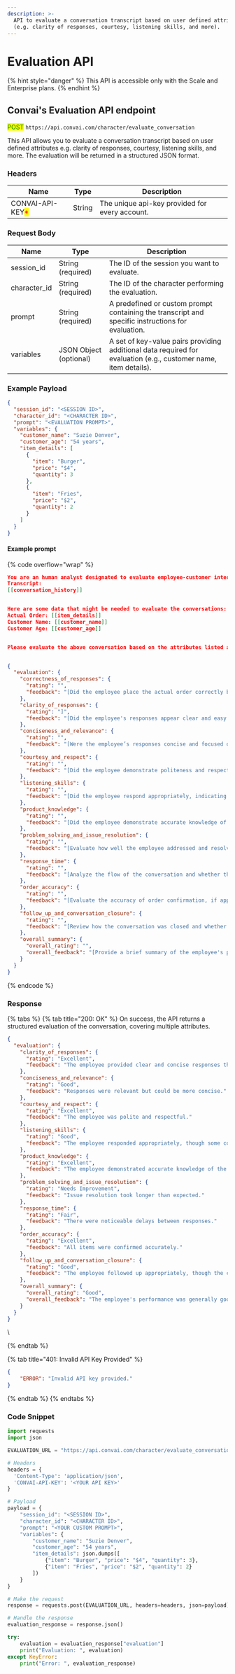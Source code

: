 ```yaml
---
description: >-
  API to evaluate a conversation transcript based on user defined attributes
  (e.g. clarity of responses, courtesy, listening skills, and more).
---
```


# Evaluation API

{% hint style="danger" %}
This API is accessible only with the Scale and Enterprise plans.
{% endhint %}

## Convai's Evaluation API endpoint

<mark style="color:green;">POST</mark> `https://api.convai.com/character/evaluate_conversation`

This API allows you to evaluate a conversation transcript based on user defined attributes e.g. clarity of responses, courtesy, listening skills, and more. The evaluation will be returned in a structured JSON format.

### Headers

| Name                                             | Type   | Description                                    |
| ------------------------------------------------ | ------ | ---------------------------------------------- |
| CONVAI-API-KEY<mark style="color:red;">\*</mark> | String | The unique api-key provided for every account. |

### Request Body

| Name          | Type                   | Description                                                                                                     |
| ------------- | ---------------------- | --------------------------------------------------------------------------------------------------------------- |
| session\_id   | String (required)      | The ID of the session you want to evaluate.                                                                     |
| character\_id | String (required)      | The ID of the character performing the evaluation.                                                              |
| prompt        | String (required)      | A predefined or custom prompt containing the transcript and specific instructions for evaluation.               |
| variables     | JSON Object (optional) | A set of key-value pairs providing additional data required for evaluation (e.g., customer name, item details). |

### Example Payload

```json
{
  "session_id": "<SESSION ID>",
  "character_id": "<CHARACTER ID>",
  "prompt": "<EVALUATION PROMPT>",
  "variables": {
    "customer_name": "Suzie Denver",
    "customer_age": "54 years",
    "item_details": [
      {
        "item": "Burger",
        "price": "$4",
        "quantity": 3
      },
      {
        "item": "Fries",
        "price": "$2",
        "quantity": 2
      }
    ]
  }
}
```

#### Example prompt

{% code overflow="wrap" %}
```json
You are an human analyst designated to evaluate employee-customer interactions in a given scenario. Based on the conversation transcript provided below, analyze the interaction and provide an evaluation according to the specified attributes. Each attribute should be rated on a scale of Excellent, Good, Fair, or Needs Improvement. Provide specific examples from the transcript to support your rating. Return the evaluation results in a structured JSON format for easy parsing.
Transcript:
[[conversation_history]]


Here are some data that might be needed to evaluate the conversations:
Actual Order: [[item_details]]
Customer Name: [[customer_name]]
Customer Age: [[customer_age]]


Please evaluate the above conversation based on the attributes listed and provide a Rating and Feedback for each of them. If an attribute is not applicable or cannot be assessed, return null in the json output. Return the result in the following format:


{
  "evaluation": {
    "correctness_of_responses": {
      "rating": "",
      "feedback": "[Did the employee place the actual order correctly based on the customer's request?]"
    },
    "clarity_of_responses": {
      "rating": "]",
      "feedback": "[Did the employee's responses appear clear and easy to understand based on the text provided?]"
    },
    "conciseness_and_relevance": {
      "rating": "",
      "feedback": "[Were the employee’s responses concise and focused on the relevant details, without unnecessary information?]"
    },
    "courtesy_and_respect": {
      "rating": "",
      "feedback": "[Did the employee demonstrate politeness and respect toward the customer in their language and responses?]"
    },
    "listening_skills": {
      "rating": "",
      "feedback": "[Did the employee respond appropriately, indicating they were actively listening and addressing customer concerns?]"
    },
    "product_knowledge": {
      "rating": "",
      "feedback": "[Did the employee demonstrate accurate knowledge of the menu, promotions, or policies?]"
    },
    "problem_solving_and_issue_resolution": {
      "rating": "",
      "feedback": "[Evaluate how well the employee addressed and resolved issues]"
    },
    "response_time": {
      "rating": "",
      "feedback": "[Analyze the flow of the conversation and whether there were any delays in response]"
    },
    "order_accuracy": {
      "rating": "",
      "feedback": "[Evaluate the accuracy of order confirmation, if applicable]"
    },
    "follow_up_and_conversation_closure": {
      "rating": "",
      "feedback": "[Review how the conversation was closed and whether appropriate follow-up occurred]"
    },
    "overall_summary": {
      "overall_rating": "",
      "overall_feedback": "[Provide a brief summary of the employee's performance across all attributes]"
    }
  }
}
```
{% endcode %}

### Response

{% tabs %}
{% tab title="200: OK" %}
On success, the API returns a structured evaluation of the conversation, covering multiple attributes.

```json
{
  "evaluation": {
    "clarity_of_responses": {
      "rating": "Excellent",
      "feedback": "The employee provided clear and concise responses throughout the conversation."
    },
    "conciseness_and_relevance": {
      "rating": "Good",
      "feedback": "Responses were relevant but could be more concise."
    },
    "courtesy_and_respect": {
      "rating": "Excellent",
      "feedback": "The employee was polite and respectful."
    },
    "listening_skills": {
      "rating": "Good",
      "feedback": "The employee responded appropriately, though some concerns were addressed after a delay."
    },
    "product_knowledge": {
      "rating": "Excellent",
      "feedback": "The employee demonstrated accurate knowledge of the menu."
    },
    "problem_solving_and_issue_resolution": {
      "rating": "Needs Improvement",
      "feedback": "Issue resolution took longer than expected."
    },
    "response_time": {
      "rating": "Fair",
      "feedback": "There were noticeable delays between responses."
    },
    "order_accuracy": {
      "rating": "Excellent",
      "feedback": "All items were confirmed accurately."
    },
    "follow_up_and_conversation_closure": {
      "rating": "Good",
      "feedback": "The employee followed up appropriately, though the closure could have been smoother."
    },
    "overall_summary": {
      "overall_rating": "Good",
      "overall_feedback": "The employee's performance was generally good, but there is room for improvement in responsiveness."
    }
  }
}

```

\

{% endtab %}

{% tab title="401: Invalid API Key Provided" %}
```json
{
    "ERROR": "Invalid API key provided."
}
```
{% endtab %}
{% endtabs %}



### Code Snippet&#x20;

```python
import requests
import json

EVALUATION_URL = "https://api.convai.com/character/evaluate_conversation"

# Headers
headers = {
  'Content-Type': 'application/json',
  'CONVAI-API-KEY': '<YOUR API KEY>'
}

# Payload
payload = {
    "session_id": "<SESSION ID>",
    "character_id": "<CHARACTER ID>",
    "prompt": "<YOUR CUSTOM PROMPT>",
    "variables": {
        "customer_name": "Suzie Denver",
        "customer_age": "54 years",
        "item_details": json.dumps([
            {"item": "Burger", "price": "$4", "quantity": 3},
            {"item": "Fries", "price": "$2", "quantity": 2}
        ])
    }
}

# Make the request
response = requests.post(EVALUATION_URL, headers=headers, json=payload)

# Handle the response
evaluation_response = response.json()

try:
    evaluation = evaluation_response["evaluation"]
    print("Evaluation: ", evaluation)
except KeyError:
    print("Error: ", evaluation_response)

```
